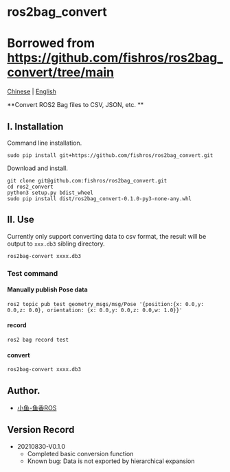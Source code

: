 # ros2bag_convert
# Borrowed from https://github.com/fishros/ros2bag_convert/tree/main
[Chinese](README.md) | [English](README_EN.md)

**Convert ROS2 Bag files to CSV, JSON, etc. **

## I. Installation

Command line installation.

```
sudo pip install git+https://github.com/fishros/ros2bag_convert.git
```

Download and install.

```
git clone git@github.com:fishros/ros2bag_convert.git
cd ros2_convert
python3 setup.py bdist_wheel
sudo pip install dist/ros2bag_convert-0.1.0-py3-none-any.whl
```

## II. Use

Currently only support converting data to csv format, the result will be output to `xxx.db3` sibling directory.

```
ros2bag-convert xxxx.db3
```

### Test command

#### Manually publish Pose data

```
ros2 topic pub test geometry_msgs/msg/Pose '{position:{x: 0.0,y: 0.0,z: 0.0}, orientation: {x: 0.0,y: 0.0,z: 0.0,w: 1.0}}'
```

#### record

```
ros2 bag record test
```

#### convert

```
ros2bag-convert xxxx.db3
```

## Author.

- [小鱼-鱼香ROS](https://www.fishros.com)

## Version Record

- 20210830-V0.1.0
  - Completed basic conversion function
  - Known bug: Data is not exported by hierarchical expansion
